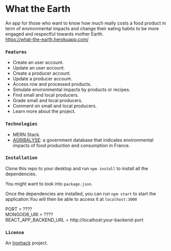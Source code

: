 # What the Earth

An app for those who want to know how much really costs a food product in term of environmental impacts and change their eating habits to be more engaged and respectful towards mother Earth.<br />
https://what-the-earth.herokuapp.com/

### `Features`

- Create an user account.<br />
- Update an user account.<br />
- Create a producer account.<br />
- Update a producer account.<br />
- Access row and processed products.<br />
- Simulate environmental impacts by products or recipes.<br />
- Find small and local producers.<br />
- Grade small and local producers.<br />
- Comment on small and local producers.<br />
- Learn more about the project.<br />

### `Technologies`

- MERN Stack.<br />
- [AGRIBALYSE](https://www.data.gouv.fr/fr/datasets/agribalyse-r-synthese-1/): a government database that indicates environmental impacts of food production and consumption in France.<br />

### `Installation`

Clone this repo to your desktop and run `npm install` to install all the dependencies.<br />

You might want to look into `package.json`.<br />

Once the dependencies are installed, you can run `npm start` to start the application.You will then be able to access it at `localhost:3000`<br />

PORT = ????<br />
MONGODB_URI = ????<br />
REACT_APP_BACKEND_URL = http://localhost:your-backend-port<br />

### `License`

An [Ironhack](https://www.ironhack.com/fr) project.<br />
